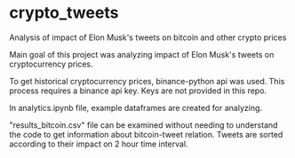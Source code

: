 # crypto_tweets
Analysis of impact of Elon Musk's tweets on bitcoin and other crypto prices

Main goal of this project was analyzing impact of Elon Musk's tweets on cryptocurrency prices.

To get historical cryptocurrency prices, binance-python api was used. This process requires a binance api key. Keys are not provided in this repo.

In analytics.ipynb file, example dataframes are created for analyzing.

"results_bitcoin.csv" file can be examined without needing to understand the code to get information about bitcoin-tweet relation. Tweets are sorted according to their impact on 2 hour time interval.
